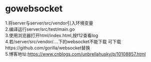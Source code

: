 # gowebsocket


1.将server与server/src/vendor引入环境变量  
2.编译运行server/src/test/main.go  
3.使用浏览器打开html/index.html,按f12查看log  
4.若/server/src/vendor/....下的websocket不能下载   可下载https://github.com/gorilla/websocket替换    
5.博客地址:https://www.cnblogs.com/unbrellahusky/p/10108857.html
